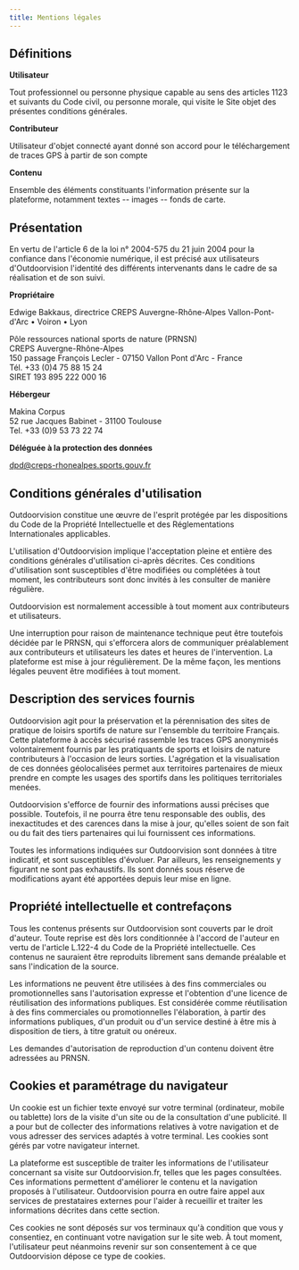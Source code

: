 ```yaml
---
title: Mentions légales
---
```



## Définitions

**Utilisateur**

Tout professionnel ou personne physique capable au sens des articles 1123 et
suivants du Code civil, ou personne morale, qui visite le Site objet des
présentes conditions générales.

**Contributeur**

Utilisateur d'objet connecté ayant donné son accord pour le téléchargement de
traces GPS à partir de son compte

**Contenu**

Ensemble des éléments constituants l'information présente sur la plateforme,
notamment textes -- images -- fonds de carte.

## Présentation

En vertu de l'article 6 de la loi n° 2004-575 du 21 juin 2004 pour la confiance
dans l'économie numérique, il est précisé aux utilisateurs d'Outdoorvision
l'identité des différents intervenants dans le cadre de sa réalisation et de son
suivi.

**Propriétaire**

Edwige Bakkaus, directrice CREPS Auvergne-Rhône-Alpes Vallon-Pont-d'Arc • Voiron • Lyon

Pôle ressources national sports de nature (PRNSN)  
CREPS Auvergne-Rhône-Alpes  
150 passage François Lecler - 07150 Vallon Pont d'Arc - France  
Tél. +33 (0)4 75 88 15 24  
SIRET 193 895 222 000 16

**Hébergeur**

Makina Corpus  
52 rue Jacques Babinet - 31100 Toulouse  
Tel. +33 (0)9 53 73 22 74

**Déléguée à la protection des données**

dpd@creps-rhonealpes.sports.gouv.fr  

## Conditions générales d'utilisation

Outdoorvision constitue une œuvre de l'esprit protégée par les dispositions du
Code de la Propriété Intellectuelle et des Réglementations Internationales
applicables.

L'utilisation d'Outdoorvision implique l'acceptation pleine et entière des
conditions générales d'utilisation ci-après décrites. Ces conditions
d'utilisation sont susceptibles d'être modifiées ou complétées à tout moment,
les contributeurs sont donc invités à les consulter de manière régulière.

Outdoorvision est normalement accessible à tout moment aux contributeurs et
utilisateurs.

Une interruption pour raison de maintenance technique peut être toutefois
décidée par le PRNSN, qui s'efforcera alors de communiquer préalablement aux
contributeurs et utilisateurs les dates et heures de l'intervention. La
plateforme est mise à jour régulièrement. De la même façon, les mentions légales
peuvent être modifiées à tout moment.

## Description des services fournis

Outdoorvision agit pour la préservation et la pérennisation des sites de
pratique de loisirs sportifs de nature sur l'ensemble du territoire Français.
Cette plateforme à accès sécurisé rassemble les traces GPS anonymisés
volontairement fournis par les pratiquants de sports et loisirs de nature contributeurs à l'occasion de
leurs sorties. L'agrégation et la visualisation de ces données géolocalisées
permet aux territoires partenaires de mieux prendre en compte les usages des
sportifs dans les politiques territoriales menées.

Outdoorvision s'efforce de fournir des informations aussi précises que possible.
Toutefois, il ne pourra être tenu responsable des oublis, des inexactitudes et
des carences dans la mise à jour, qu'elles soient de son fait ou du fait des
tiers partenaires qui lui fournissent ces informations.

Toutes les informations indiquées sur Outdoorvision sont données à titre
indicatif, et sont susceptibles d'évoluer. Par ailleurs, les renseignements y
figurant ne sont pas exhaustifs. Ils sont donnés sous réserve de modifications
ayant été apportées depuis leur mise en ligne.

## Propriété intellectuelle et contrefaçons

Tous les contenus présents sur Outdoorvision sont couverts par le droit
d'auteur. Toute reprise est dès lors conditionnée à l'accord de l'auteur en
vertu de l'article L.122-4 du Code de la Propriété intellectuelle. Ces contenus
ne sauraient être reproduits librement sans demande préalable et sans
l'indication de la source.

Les informations ne peuvent être utilisées à des fins commerciales ou
promotionnelles sans l'autorisation expresse et l'obtention d'une licence de
réutilisation des informations publiques. Est considérée comme réutilisation à
des fins commerciales ou promotionnelles l'élaboration, à partir des
informations publiques, d'un produit ou d'un service destiné à être mis à
disposition de tiers, à titre gratuit ou onéreux.

Les demandes d'autorisation de reproduction d'un contenu doivent être adressées
au PRNSN.

## Cookies et paramétrage du navigateur

Un cookie est un fichier texte envoyé sur votre terminal (ordinateur, mobile ou
tablette) lors de la visite d'un site ou de la consultation d'une publicité. Il
a pour but de collecter des informations relatives à votre navigation et de vous
adresser des services adaptés à votre terminal. Les cookies sont gérés par votre
navigateur internet.

La plateforme est susceptible de traiter les informations de l'utilisateur
concernant sa visite sur Outdoorvision.fr, telles que les pages consultées. Ces
informations permettent d'améliorer le contenu et la navigation proposés à
l'utilisateur. Outdoorvision pourra en outre faire appel aux services de
prestataires externes pour l'aider à recueillir et traiter les informations
décrites dans cette section.

Ces cookies ne sont déposés sur vos terminaux qu'à condition que vous y
consentiez, en continuant votre navigation sur le site web. À tout moment,
l'utilisateur peut néanmoins revenir sur son consentement à ce que Outdoorvision
dépose ce type de cookies.
